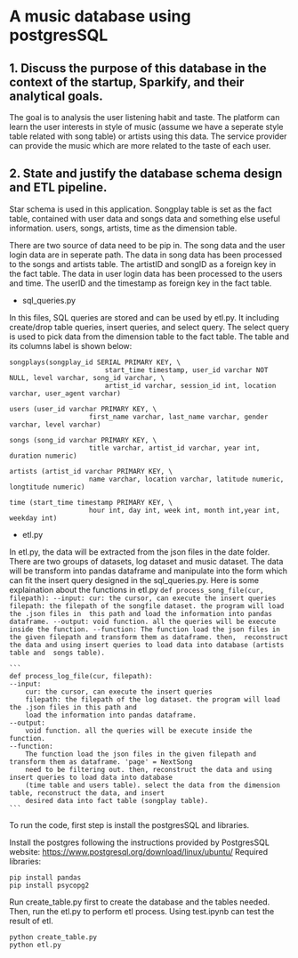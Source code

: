 # A music database using postgresSQL


## 1. Discuss the purpose of this database in the context of the startup, Sparkify, and their analytical goals.

The goal is to analysis the user listening habit and taste. The platform can learn the user interests in style of music (assume we have a seperate style table related with song table) or artists using this data. The service provider can provide the music which are more related to the taste of each user.


## 2. State and justify the database schema design and ETL pipeline.

Star schema is used in this application. Songplay table is set as the fact table, contained with user data and songs data and something else useful information. users, songs, artists, time as the dimension table. 

There are two source of data need to be pip in. The song data and the user login data are in seperate path. The data in song data has been processed to the songs and artists table. The artistID and songID as a foreign key in the fact table. The data in user login data has been processed to the users and time. The userID and the timestamp as foreign key in the fact table.

* sql_queries.py

In this files, SQL queries are stored and can be used by etl.py. It including create/drop table queries, insert queries, and select query. The select query is used to pick data from the dimension table to the fact table. The table and its columns label is shown below:

```
songplays(songplay_id SERIAL PRIMARY KEY, \
						start_time timestamp, user_id varchar NOT NULL, level varchar, song_id varchar, \
						artist_id varchar, session_id int, location varchar, user_agent varchar)

users (user_id varchar PRIMARY KEY, \
					first_name varchar, last_name varchar, gender varchar, level varchar)

songs (song_id varchar PRIMARY KEY, \
					title varchar, artist_id varchar, year int, duration numeric)

artists (artist_id varchar PRIMARY KEY, \
					name varchar, location varchar, latitude numeric, longtitude numeric)

time (start_time timestamp PRIMARY KEY, \
					hour int, day int, week int, month int,year int, weekday int)
```


* etl.py

In etl.py, the data will be extracted from the json files in the date folder. There are two groups of datasets, log dataset and music dataset. The data will be transform into pandas dataframe and manipulate into the form which can fit the insert query designed in the sql_queries.py. Here is some explaination about the functions in etl.py
	```
	def process_song_file(cur, filepath):
	--input:
		cur: the cursor, can execute the insert queries
		filepath: the filepath of the songfile dataset. the program will load the .json files in 
		this path and load the information into pandas dataframe.
	--output:
		void function. all the queries will be execute inside the function.
	--function:
		The function load the json files in the given filepath and transform them as dataframe. then, 
		reconstruct the data and using insert queries to load data into database (artists table and 
		songs table).	
	```

	```
	def process_log_file(cur, filepath):
	--input:
		cur: the cursor, can execute the insert queries
		filepath: the filepath of the log dataset. the program will load the .json files in this path and
		load the information into pandas dataframe.
	--output:
		void function. all the queries will be execute inside the function.
	--function:
		The function load the json files in the given filepath and transform them as dataframe. 'page' = NextSong 
		need to be filtering out. then, reconstruct the data and using insert queries to load data into database 
		(time table and users table). select the data from the dimension table, reconstruct the data, and insert 
		desired data into fact table (songplay table).
	```
To run the code, first step is install the postgresSQL and libraries.

Install the postgres following the instructions provided by PostgresSQL website: https://www.postgresql.org/download/linux/ubuntu/
Required libraries:
```
pip install pandas
pip install psycopg2
```

Run create_table.py first to create the database and the tables needed. Then, run the etl.py to perform etl process. Using test.ipynb can test the result of etl.
```
python create_table.py
python etl.py
```

